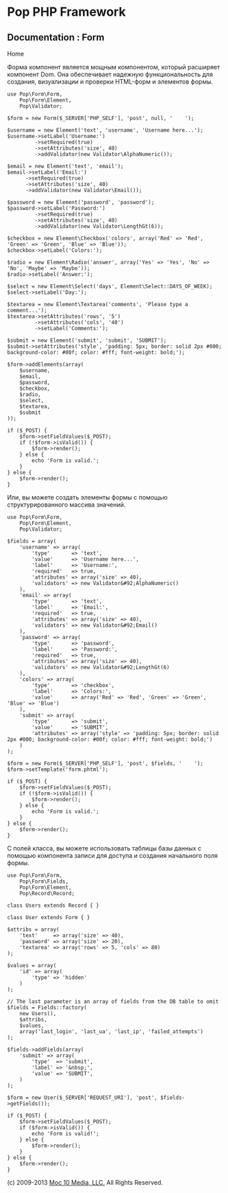 Pop PHP Framework
=================

Documentation : Form
--------------------

Home

Форма компонент является мощным компонентом, который расширяет компонент
Dom. Она обеспечивает надежную функциональность для создания,
визуализации и проверки HTML-форм и элементов формы.

    use Pop\Form\Form,
        Pop\Form\Element,
        Pop\Validator;

    $form = new Form($_SERVER['PHP_SELF'], 'post', null, '    ');

    $username = new Element('text', 'username', 'Username here...');
    $username->setLabel('Username:')
             ->setRequired(true)
             ->setAttributes('size', 40)
             ->addValidator(new Validator\AlphaNumeric());

    $email = new Element('text', 'email');
    $email->setLabel('Email:')
          ->setRequired(true)
          ->setAttributes('size', 40)
          ->addValidator(new Validator\Email());

    $password = new Element('password', 'password');
    $password->setLabel('Password:')
             ->setRequired(true)
             ->setAttributes('size', 40)
             ->addValidator(new Validator\LengthGt(6));

    $checkbox = new Element\Checkbox('colors', array('Red' => 'Red', 'Green' => 'Green', 'Blue' => 'Blue'));
    $checkbox->setLabel('Colors:');

    $radio = new Element\Radio('answer', array('Yes' => 'Yes', 'No' => 'No', 'Maybe' => 'Maybe'));
    $radio->setLabel('Answer:');

    $select = new Element\Select('days', Element\Select::DAYS_OF_WEEK);
    $select->setLabel('Day:');

    $textarea = new Element\Textarea('comments', 'Please type a comment...');
    $textarea->setAttributes('rows', '5')
             ->setAttributes('cols', '40')
             ->setLabel('Comments:');

    $submit = new Element('submit', 'submit', 'SUBMIT');
    $submit->setAttributes('style', 'padding: 5px; border: solid 2px #000; background-color: #00f; color: #fff; font-weight: bold;');

    $form->addElements(array(
        $username,
        $email,
        $password,
        $checkbox,
        $radio,
        $select,
        $textarea,
        $submit
    ));

    if ($_POST) {
        $form->setFieldValues($_POST);
        if (!$form->isValid()) {
            $form->render();
        } else {
            echo 'Form is valid.';
        }
    } else {
        $form->render();
    }

Или, вы можете создать элементы формы с помощью структурированного
массива значений.

    use Pop\Form\Form,
        Pop\Form\Element,
        Pop\Validator;

    $fields = array(
        'username' => array(
            'type'       => 'text',
            'value'      => 'Username here...',
            'label'      => 'Username:',
            'required'   => true,
            'attributes' => array('size' => 40),
            'validators' => new Validator&#92;AlphaNumeric()
        ),
        'email' => array(
            'type'       => 'text',
            'label'      => 'Email:',
            'required'   => true,
            'attributes' => array('size' => 40),
            'validators' => new Validator&#92;Email()
        ),
        'password' => array(
            'type'       => 'password',
            'label'      => 'Password:',
            'required'   => true,
            'attributes' => array('size' => 40),
            'validators' => new Validator&#92;LengthGt(6)
        ),
        'colors' => array(
            'type'       => 'checkbox',
            'label'      => 'Colors:',
            'value'      => array('Red' => 'Red', 'Green' => 'Green', 'Blue' => 'Blue')
        ),
        'submit' => array(
            'type'       => 'submit',
            'value'      => 'SUBMIT',
            'attributes' => array('style' => 'padding: 5px; border: solid 2px #000; background-color: #00f; color: #fff; font-weight: bold;')
        )
    );

    $form = new Form($_SERVER['PHP_SELF'], 'post', $fields, '    ');
    $form->setTemplate('form.phtml');

    if ($_POST) {
        $form->setFieldValues($_POST);
        if (!$form->isValid()) {
            $form->render();
        } else {
            echo 'Form is valid.';
        }
    } else {
        $form->render();
    }

С полей класса, вы можете использовать таблицы базы данных с помощью
компонента записи для доступа и создания начального поля формы.

    use Pop\Form\Form,
        Pop\Form\Fields,
        Pop\Form\Element,
        Pop\Record\Record;

    class Users extends Record { }

    class User extends Form { }
    
    $attribs = array(
        'text'     => array('size' => 40),
        'password' => array('size' => 20),
        'textarea' => array('rows' => 5, 'cols' => 80)
    );

    $values = array(
        'id' => array(
            'type' => 'hidden'
        )
    );

    // The last parameter is an array of fields from the DB table to omit
    $fields = Fields::factory(
        new Users(),
        $attribs,
        $values,
        array('last_login', 'last_ua', 'last_ip', 'failed_attempts')
    );

    $fields->addFields(array(
        'submit' => array(
            'type'  => 'submit',
            'label' => '&nbsp;',
            'value' => 'SUBMIT',
        )
    );

    $form = new User($_SERVER['REQUEST_URI'], 'post', $fields->getFields());

    if ($_POST) {
        $form->setFieldValues($_POST);
        if ($form->isValid()) {
            echo 'Form is valid!';
        } else {
            $form->render();
        }
    } else {
        $form->render();
    }

\(c) 2009-2013 [Moc 10 Media, LLC.](http://www.moc10media.com) All
Rights Reserved.
